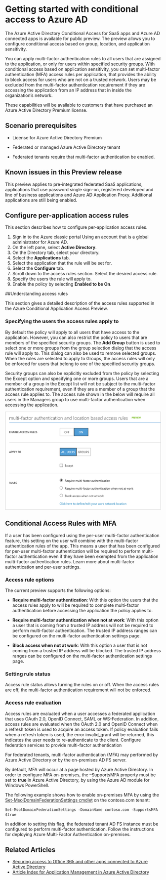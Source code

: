 <properties
	pageTitle="Azure Conditional Access Preview for SaaS Apps| Microsoft Azure"
	description="Conditional access in Azure AD allows you to configure per-application multi-factor authentication access rules and the ability to block access for users not on a trusted network. "
	services="active-directory"
	documentationCenter=""
	authors="femila"
	manager="swadhwa"
	editor=""/>

<tags
	ms.service="active-directory"
	ms.workload="identity"
	ms.tgt_pltfrm="na"
	ms.devlang="na"
	ms.topic="article"
	ms.date="07/14/2016"
	ms.author="femila"/>

# Getting started with conditional access to Azure AD  

The Azure Active Directory Conditional Access for SaaS apps and Azure AD connected apps is available for public preview. The preview allows you to configure conditional access based on group, location, and application sensitivity. 

You can apply multi-factor authentication rules to all users that are assigned to the application, or only for users within specified security groups. With conditional access based on application sensitivity, you can set multi-factor authentication (MFA) access rules per application, that provides the ability to block access for users who are not on a trusted network. Users may be excluded from the multi-factor authentication requirement if they are accessing the application from an IP address that in inside the organization’s network.

These capabilities will be available to customers that have purchased an Azure Active Directory Premium license.

## Scenario prerequisites
* License for Azure Active Directory Premium

* Federated or managed Azure Active Directory tenant

* Federated tenants require that multi-factor authentication be enabled.

## Known issues in this Preview release
This preview applies to pre-integrated federated SaaS applications, applications that use password single sign-on, registered developed and line of business applications and Azure AD Application Proxy. Additional applications are still being enabled.

## Configure per-application access rules

This section describes how to configure per-application access rules.

1. Sign in to the Azure classic portal Using an account that is a global administrator for Azure AD.
2. On the left pane, select **Active Directory**.
3. On the Directory tab, select your directory.
4. Select the **Applications** tab.
5. Select the application that the rule will be set for.
6. Select the **Configure** tab.
7. Scroll down to the access rules section. Select the desired access rule.
8. Specify the users the rule will apply to.
9. Enable the policy by selecting **Enabled to be On**.

##Understanding access rules

This section gives a detailed description of the access rules supported in the Azure Conditional Application Access Preview.

### Specifying the users the access rules apply to

By default the policy will apply to all users that have access to the application. However, you can also restrict the policy to users that are members of the specified security groups. The **Add Group** button is used to select one or more groups from the group selection dialog that the access rule will apply to. This dialog can also be used to remove selected groups. When the rules are selected to apply to Groups, the access rules will only be enforced for users that belong to one of the specified security groups.

Security groups can also be explicitly excluded from the policy by selecting the Except option and specifying one or more groups. Users that are a member of a group in the Except list will not be subject to the multi-factor authentication requirement, even if they are a member of a group that the access rule applies to.
The access rule shown in the below will require all users in the Managers group to use multi-factor authentication when accessing the application.

![Setting conditional access rules with MFA](./media/active-directory-conditional-access/conditionalaccess-saas-apps.png)

## Conditional Access Rules with MFA
If a user has been configured using the per-user multi-factor authentication feature, this setting on the user will combine with the multi-factor authentication rules of the app. This means a user that has been configured for per-user multi-factor authentication will be required to perform multi-factor authentication even if they have been exempted from the application multi-factor authentication rules. Learn more about multi-factor authentication and per-user settings.

### Access rule options
The current preview supports the following options:

* **Require multi-factor authentication**: With this option the users that the access rules apply to will be required to complete multi-factor authentication before accessing the application the policy applies to.

* **Require multi-factor authentication when not at work**: With this option a user that is coming from a trusted IP address will not be required to perform multi-factor authentication. The trusted IP address ranges can be configured on the multi-factor authentication settings page.

* **Block access when not at work**: With this option a user that is not coming from a trusted IP address will be blocked. The trusted IP address ranges can be configured on the multi-factor authentication settings page.

### Setting rule status
Access rule status allows turning the rules on or off. When the access rules are off, the multi-factor authentication requirement will not be enforced.

### Access rule evaluation

Access rules are evaluated when a user accesses a federated application that uses OAuth 2.0, OpenID Connect, SAML or WS-Federation. In addition, access rules are evaluated when the OAuth 2.0 and OpenID Connect when a refresh token is used to acquire an access token. If policy evaluation fails when a refresh token is used, the error invalid_grant will be returned, this indicates the user needs to re-authenticate to the client.
Configure federation services to provide multi-factor authentication

For federated tenants, multi-factor authentication (MFA) may performed by Azure Active Directory or by the on-premises AD FS server.

By default, MFA will occur at a page hosted by Azure Active Directory. In order to configure MFA on-premises, the –SupportsMFA property must be set to **true** in Azure Active Directory, by using the Azure AD module for Windows PowerShell.

The following example shows how to enable on-premises MFA by using the [Set-MsolDomainFederationSettings cmdlet](https://msdn.microsoft.com/library/azure/dn194088.aspx) on the contoso.com tenant:

    Set-MsolDomainFederationSettings -DomainName contoso.com -SupportsMFA $true

In addition to setting this flag, the federated tenant AD FS instance must be configured to perform multi-factor authentication. Follow the instructions for deploying Azure Multi-Factor Authentication on-premises.

## Related Articles

- [Securing access to Office 365 and other apps connected to Azure Active Directory](active-directory-conditional-access.md)
- [Article Index for Application Management in Azure Active Directory](active-directory-apps-index.md)
